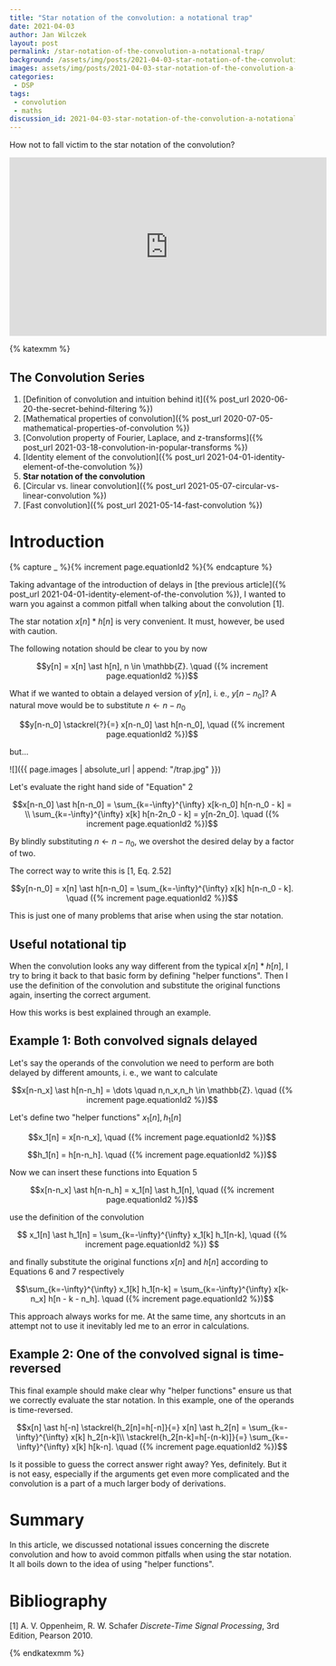 ```yaml
---
title: "Star notation of the convolution: a notational trap"
date: 2021-04-03
author: Jan Wilczek
layout: post
permalink: /star-notation-of-the-convolution-a-notational-trap/
background: /assets/img/posts/2021-04-03-star-notation-of-the-convolution-a-notational-trap/Thumbnail.png
images: assets/img/posts/2021-04-03-star-notation-of-the-convolution-a-notational-trap
categories:
 - DSP
tags:
 - convolution
 - maths
discussion_id: 2021-04-03-star-notation-of-the-convolution-a-notational-trap
---
```

How not to fall victim to the star notation of the convolution?

<iframe width="560" height="315" src="https://www.youtube.com/embed/cMagZegrIns" title="YouTube video player" frameborder="0" allow="accelerometer; autoplay; clipboard-write; encrypted-media; gyroscope; picture-in-picture" allowfullscreen></iframe>

{% katexmm %}

## The Convolution Series
1. [Definition of convolution and intuition behind it]({% post_url 2020-06-20-the-secret-behind-filtering %})
1. [Mathematical properties of convolution]({% post_url 2020-07-05-mathematical-properties-of-convolution %})
1. [Convolution property of Fourier, Laplace, and z-transforms]({% post_url 2021-03-18-convolution-in-popular-transforms %})
1. [Identity element of the convolution]({% post_url 2021-04-01-identity-element-of-the-convolution %})
1. **Star notation of the convolution**
1. [Circular vs. linear convolution]({% post_url 2021-05-07-circular-vs-linear-convolution %})
1. [Fast convolution]({% post_url 2021-05-14-fast-convolution %})

# Introduction

{% capture _ %}{% increment page.equationId2  %}{% endcapture %}

Taking advantage of the introduction of delays in [the previous article]({% post_url 2021-04-01-identity-element-of-the-convolution %}), I wanted to warn you against a common pitfall when talking about the convolution [1]. 

The star notation $x[n] \ast h[n]$ is very convenient. It must, however, be used with caution.

The following notation should be clear to you by now

$$y[n] = x[n] \ast h[n], n \in \mathbb{Z}. \quad ({% increment page.equationId2  %})$$

What if we wanted to obtain a delayed version of $y[n]$, i. e., $y[n-n_0]$? A natural move would be to substitute $n \leftarrow n-n_0$

$$y[n-n_0] \stackrel{?}{=} x[n-n_0] \ast h[n-n_0], \quad ({% increment page.equationId2  %})$$

but...

![]({{ page.images | absolute_url | append: "/trap.jpg" }})

Let's evaluate the right hand side of "Equation" 2

$$x[n-n_0] \ast h[n-n_0] = \sum_{k=-\infty}^{\infty} x[k-n_0] h[n-n_0 - k] = \\ \sum_{k=-\infty}^{\infty} x[k] h[n-2n_0 - k] = y[n-2n_0]. \quad ({% increment page.equationId2  %})$$

By blindly substituting $n \leftarrow n-n_0$, we overshot the desired delay by a factor of two.

The correct way to write this is [1, Eq. 2.52]

$$y[n-n_0] = x[n] \ast h[n-n_0] = \sum_{k=-\infty}^{\infty} x[k] h[n-n_0 - k]. \quad ({% increment page.equationId2  %})$$

This is just one of many problems that arise when using the star notation.

## Useful notational tip

When the convolution looks any way different from the typical $x[n] \ast h[n]$, I try to bring it back to that basic form by defining "helper functions". Then I use the definition of the convolution and substitute the original functions again, inserting the correct argument.

How this works is best explained through an example.
## Example 1: Both convolved signals delayed

Let's say the operands of the convolution we need to perform are both delayed by different amounts, i. e., we want to calculate

$$x[n-n_x] \ast h[n-n_h] = \dots \quad n,n_x,n_h \in \mathbb{Z}. \quad ({% increment page.equationId2  %})$$

Let's define two "helper functions" $x_1[n], h_1[n]$

$$x_1[n] = x[n-n_x], \quad ({% increment page.equationId2  %})$$

$$h_1[n] = h[n-n_h]. \quad ({% increment page.equationId2  %})$$

Now we can insert these functions into Equation 5

$$x[n-n_x] \ast h[n-n_h] = x_1[n] \ast h_1[n], \quad ({% increment page.equationId2  %})$$

use the definition of the convolution

$$ x_1[n] \ast h_1[n] = \sum_{k=-\infty}^{\infty} x_1[k] h_1[n-k], \quad ({% increment page.equationId2  %}) $$

and finally substitute the original functions $x[n]$ and $h[n]$ according to Equations 6 and 7 respectively

$$\sum_{k=-\infty}^{\infty} x_1[k] h_1[n-k] = \sum_{k=-\infty}^{\infty} x[k-n_x] h[n - k - n_h]. \quad ({% increment page.equationId2  %})$$

This approach always works for me. At the same time, any shortcuts in an attempt not to use it inevitably led me to an error in calculations.

## Example 2: One of the convolved signal is time-reversed

This final example should make clear why "helper functions" ensure us that we correctly evaluate the star notation. In this example, one of the operands is time-reversed.

$$x[n] \ast h[-n] \stackrel{h_2[n]=h[-n]}{=} x[n] \ast h_2[n] = \sum_{k=-\infty}^{\infty} x[k] h_2[n-k]\\
\stackrel{h_2[n-k]=h[-(n-k)]}{=} \sum_{k=-\infty}^{\infty} x[k] h[k-n]. \quad ({% increment page.equationId2  %})$$

Is it possible to guess the correct answer right away? Yes, definitely. But it is not easy, especially if the arguments get even more complicated and the convolution is a part of a much larger body of derivations.

# Summary

In this article, we discussed notational issues concerning the discrete convolution and how to avoid common pitfalls when using the star notation. It all boils down to the idea of using "helper functions".


# Bibliography

[1] A. V. Oppenheim, R. W. Schafer *Discrete-Time Signal Processing*, 3rd Edition, Pearson 2010.

{% endkatexmm %}

